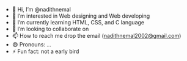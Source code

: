 - 👋 Hi, I’m @nadithnemal
- 👀 I’m interested in Web designing and Web developing
- 🌱 I’m currently learning HTML, CSS, and C language
- 💞️ I’m looking to collaborate on 
- 📫 How to reach me drop the email (nadithnemal2002@gmail.com)
- 😄 Pronouns: ...
- ⚡ Fun fact: not a early bird

<!---
nadithnemal/nadithnemal is a ✨ special ✨ repository because its `README.md` (this file) appears on your GitHub profile.
You can click the Preview link to take a look at your changes.
--->
